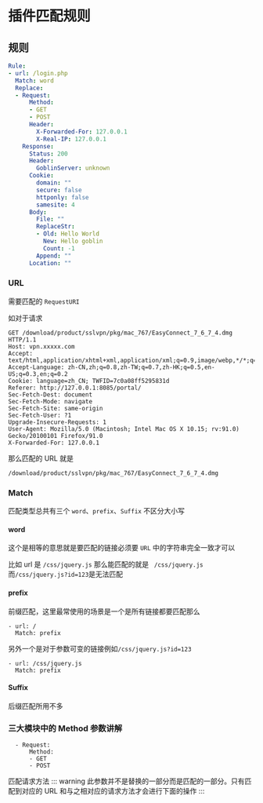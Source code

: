 # 插件匹配规则

## 规则


```yaml
Rule:
- url: /login.php
  Match: word
  Replace:
  - Request:
      Method:
      - GET
      - POST
      Header:
        X-Forwarded-For: 127.0.0.1
        X-Real-IP: 127.0.0.1
    Response:
      Status: 200
      Header:
        GoblinServer: unknown
      Cookie:
        domain: ""
        secure: false
        httponly: false
        samesite: 4
      Body:
        File: ""
        ReplaceStr:
        - Old: Hello World
          New: Hello goblin
          Count: -1
        Append: ""
      Location: ""
```



### URL

需要匹配的 `RequestURI`

如对于请求

```
GET /download/product/sslvpn/pkg/mac_767/EasyConnect_7_6_7_4.dmg HTTP/1.1
Host: vpn.xxxxx.com
Accept: text/html,application/xhtml+xml,application/xml;q=0.9,image/webp,*/*;q=0.8
Accept-Language: zh-CN,zh;q=0.8,zh-TW;q=0.7,zh-HK;q=0.5,en-US;q=0.3,en;q=0.2
Cookie: language=zh_CN; TWFID=7c0a08ff5295831d
Referer: http://127.0.0.1:8085/portal/
Sec-Fetch-Dest: document
Sec-Fetch-Mode: navigate
Sec-Fetch-Site: same-origin
Sec-Fetch-User: ?1
Upgrade-Insecure-Requests: 1
User-Agent: Mozilla/5.0 (Macintosh; Intel Mac OS X 10.15; rv:91.0) Gecko/20100101 Firefox/91.0
X-Forwarded-For: 127.0.0.1
```

那么匹配的 URL 就是

```
/download/product/sslvpn/pkg/mac_767/EasyConnect_7_6_7_4.dmg
```

### Match

匹配类型总共有三个 `word`、`prefix`、`Suffix` 不区分大小写

#### word

这个是相等的意思就是要匹配的链接必须要 `URL` 中的字符串完全一致才可以

比如 url 是 `/css/jquery.js` 那么能匹配的就是 ` /css/jquery.js` 而`/css/jquery.js?id=123`是无法匹配

#### prefix

前缀匹配，这里最常使用的场景是一个是所有链接都要匹配那么

```
- url: /
  Match: prefix
```

另外一个是对于参数可变的链接例如``/css/jquery.js?id=123``

```
- url: /css/jquery.js
  Match: prefix
```

#### Suffix

后缀匹配所用不多


### 三大模块中的 Method 参数讲解
```
  - Request:
      Method:
      - GET
      - POST
```
匹配请求方法
::: warning
此参数并不是替换的一部分而是匹配的一部分。只有匹配到对应的 URL 和与之相对应的请求方法才会进行下面的操作
:::
